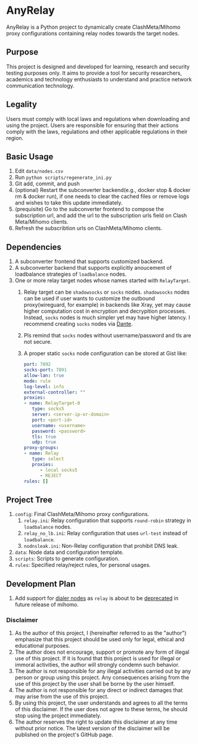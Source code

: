 # AnyRelay

AnyRelay is a Python project to dynamically create ClashMeta/Mihomo proxy configurations containing relay nodes towards the target nodes.

## Purpose

This project is designed and developed for learning, research and security testing purposes only. It aims to provide a tool for security researchers, academics and technology enthusiasts to understand and practice network communication technology.

## Legality

Users must comply with local laws and regulations when downloading and using the project. Users are responsible for ensuring that their actions comply with the laws, regulations and other applicable regulations in their region.

## Basic Usage

1. Edit `data/nodes.csv`
2. Run `python scripts/regenerate_ini.py`
3. Git add, commit, and push
4. (optional) Restart the subconverter backend(e.g., docker stop & docker rm & docker run), if one needs to clear the cached files or remove logs and wishes to take this update immediately.
5. (prequisite) Go to the subconverter frontend to compose the subscription url, and add the url to the subscription urls field on Clash Meta/Mihomo clients.
6. Refresh the subscribtion urls on ClashMeta/Mihomo clients.

## Dependencies

1. A subconverter frontend that supports customized backend.
2. A subconverter backend that supports explicitly anoucement of loadbalance strategies of `loadbalance` nodes.
3. One or more relay target nodes whose names started with `RelayTarget`.
   1. Relay target can be `shadowsocks` or `socks` nodes. `shadowsocks` nodes can be used if user wants to customize the outbound proxy(wireguard, for example) in backends like Xray, yet may cause higher computation cost in encryption and decrypition processes. Instead, `socks` nodes is much simpler yet may have higher latency. I recommend creating `socks` nodes via [Dante](https://www.digitalocean.com/community/tutorials/how-to-set-up-dante-proxy-on-ubuntu-20-04).
   2. Pls remind that `socks` nodes without username/password and tls are not secure.
   3. A proper static `socks` node configuration can be stored at Gist like:

      ```yml
      port: 7892
      socks-port: 7891
      allow-lan: true
      mode: rule
      log-level: info
      external-controller: ""
      proxies:
      - name: RelayTarget-0
         type: socks5
         server: <server-ip-or-domain>
         port: <port-id>
         username: <username>
         password: <password>
         tls: true
         udp: true
      proxy-groups:
      - name: Relay
         type: select
         proxies:
            - local socks5
            - REJECT
      rules: []
      ```

## Project Tree

1. `config`: Final ClashMeta/Mihomo proxy configurations.
   1. `relay.ini`: Relay configuration that supports `round-robin` strategy in `loadbalance` nodes.
   2. `relay_no_lb.ini`: Relay configuration that uses `url-test` instead of `loadbalance`.
   3. `nodnsleak.ini`: Non-Relay configuration that prohibit DNS leak.
2. `data`: Node data and configuration template.
3. `scripts`: Scripts to generate configuration.
4. `rules`: Specified relay/reject rules, for personal usages.

## Development Plan

1. Add support for [dialer nodes](https://wiki.metacubex.one/en/config/proxies/#dialer-proxy) as `relay` is about to be [deprecated](https://wiki.metacubex.one/en/config/proxy-groups/relay/) in future release of mihomo.

### Disclaimer

1. As the author of this project, I (hereinafter referred to as the "author") emphasize that this project should be used only for legal, ethical and educational purposes.
2. The author does not encourage, support or promote any form of illegal use of this project. If it is found that this project is used for illegal or immoral activities, the author will strongly condemn such behavior.
3. The author is not responsible for any illegal activities carried out by any person or group using this project. Any consequences arising from the use of this project by the user shall be borne by the user himself.
4. The author is not responsible for any direct or indirect damages that may arise from the use of this project.
5. By using this project, the user understands and agrees to all the terms of this disclaimer. If the user does not agree to these terms, he should stop using the project immediately.
6. The author reserves the right to update this disclaimer at any time without prior notice. The latest version of the disclaimer will be published on the project's GitHub page.
